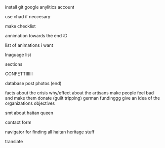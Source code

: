 install git google anylitics account

use chad if neccesary

make checklist

annimation towards the end :D

list of animations i want

lnaguage list

sections

CONFETTIIIIII

database post photos (end)

facts about the crisis
why/effect
about the artisans
make people feel bad and make them donate (guilt tripping)
german fundinggg
give an idea of the organizations objectives

smt about haitan queen

contact form

navigator for finding all haitan heritage stuff

translate
